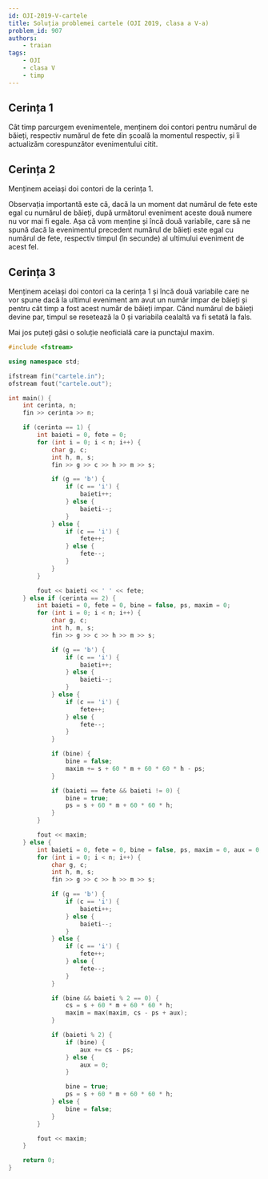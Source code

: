 ```yaml
---
id: OJI-2019-V-cartele
title: Soluția problemei cartele (OJI 2019, clasa a V-a)
problem_id: 907
authors:
    - traian
tags:
    - OJI
    - clasa V
    - timp
---
```


## Cerința 1

Cât timp parcurgem evenimentele, menținem doi contori pentru numărul de băieți,
respectiv numărul de fete din școală la momentul respectiv, și îi actualizăm
corespunzător evenimentului citit.

## Cerința 2

Menținem aceiași doi contori de la cerința 1.

Observația importantă este că, dacă la un moment dat numărul de fete este egal
cu numărul de băieți, după următorul eveniment aceste două numere nu vor mai fi
egale. Așa că vom menține și încă două variabile, care să ne spună dacă la
evenimentul precedent numărul de băieți este egal cu numărul de fete, respectiv
timpul (în secunde) al ultimului eveniment de acest fel.

## Cerința 3

Menținem aceiași doi contori ca la cerința 1 și încă două variabile care ne vor
spune dacă la ultimul eveniment am avut un număr impar de băieți și pentru cât
timp a fost acest număr de băieți impar. Când numărul de băieți devine par,
timpul se resetează la 0 și variabila cealaltă va fi setată la fals.

Mai jos puteți găsi o soluție neoficială care ia punctajul maxim.

```cpp
#include <fstream>

using namespace std;

ifstream fin("cartele.in");
ofstream fout("cartele.out");

int main() {
    int cerinta, n;
    fin >> cerinta >> n;

    if (cerinta == 1) {
        int baieti = 0, fete = 0;
        for (int i = 0; i < n; i++) {
            char g, c;
            int h, m, s;
            fin >> g >> c >> h >> m >> s;

            if (g == 'b') {
                if (c == 'i') {
                    baieti++;
                } else {
                    baieti--;
                }
            } else {
                if (c == 'i') {
                    fete++;
                } else {
                    fete--;
                }
            }
        }

        fout << baieti << ' ' << fete;
    } else if (cerinta == 2) {
        int baieti = 0, fete = 0, bine = false, ps, maxim = 0;
        for (int i = 0; i < n; i++) {
            char g, c;
            int h, m, s;
            fin >> g >> c >> h >> m >> s;

            if (g == 'b') {
                if (c == 'i') {
                    baieti++;
                } else {
                    baieti--;
                }
            } else {
                if (c == 'i') {
                    fete++;
                } else {
                    fete--;
                }
            }

            if (bine) {
                bine = false;
                maxim += s + 60 * m + 60 * 60 * h - ps;
            }

            if (baieti == fete && baieti != 0) {
                bine = true;
                ps = s + 60 * m + 60 * 60 * h;
            }
        }

        fout << maxim;
    } else {
        int baieti = 0, fete = 0, bine = false, ps, maxim = 0, aux = 0, cs;
        for (int i = 0; i < n; i++) {
            char g, c;
            int h, m, s;
            fin >> g >> c >> h >> m >> s;

            if (g == 'b') {
                if (c == 'i') {
                    baieti++;
                } else {
                    baieti--;
                }
            } else {
                if (c == 'i') {
                    fete++;
                } else {
                    fete--;
                }
            }

            if (bine && baieti % 2 == 0) {
                cs = s + 60 * m + 60 * 60 * h;
                maxim = max(maxim, cs - ps + aux);
            }

            if (baieti % 2) {
                if (bine) {
                    aux += cs - ps;
                } else {
                    aux = 0;
                }

                bine = true;
                ps = s + 60 * m + 60 * 60 * h;
            } else {
                bine = false;
            }
        }

        fout << maxim;
    }

    return 0;
}
```
